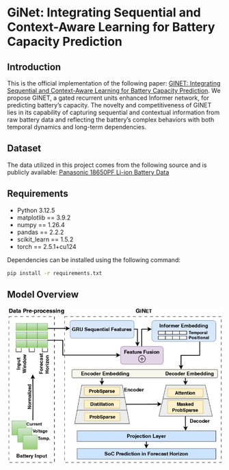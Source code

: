 # GiNet: Integrating Sequential and Context-Aware Learning for Battery Capacity Prediction

## Introduction
This is the official implementation of the following paper: [GINET: Integrating Sequential and Context-Aware Learning for Battery Capacity Prediction](https://arxiv.org/pdf/2501.04997). We propose GINET, a gated recurrent units enhanced Informer network, for predicting battery’s capacity. The novelty and competitiveness of GINET lies in its capability of capturing sequential and contextual information from raw battery data and reflecting the battery’s complex behaviors with both temporal dynamics and long-term dependencies.

## Dataset
The data utilized in this project comes from the following source and is publicly available: 
[Panasonic 18650PF Li-ion Battery Data](https://data.mendeley.com/datasets/wykht8y7tg/1)

## Requirements
- Python 3.12.5
- matplotlib == 3.9.2
- numpy == 1.26.4
- pandas == 2.2.2
- scikit_learn == 1.5.2
- torch == 2.5.1+cu124

Dependencies can be installed using the following command:
```bash
pip install -r requirements.txt
```

## Model Overview
![img/ginet250106-cropped.pdf](img/ginet250106-cropped_page-0001.jpg)
